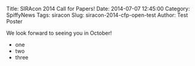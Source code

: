 Title: SIRAcon 2014 Call for Papers!
Date: 2014-07-07 12:45:00
Category: SpiffyNews
Tags: siracon
Slug: siracon-2014-cfp-open-test
Author: Test Poster

We look forward to seeing you in October!

- one
- two
- three


